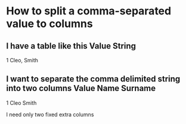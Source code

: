
# How to split a comma-separated value to columns

I have a table like this
Value   String
-------------------
1       Cleo, Smith

I want to separate the comma delimited string into two columns
Value  Name Surname
-------------------
1      Cleo   Smith

I need only two fixed extra columns 

        